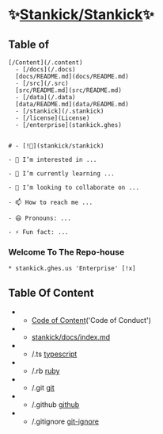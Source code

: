 # ✨[Stankick/Stankick](Stankick/Stankick)✨

## Table of 
    [/Content](/.content)
      - [/docs](/.docs)
      [docs/README.md](docs/README.md)
      - [/src](/.src)
      [src/README.md](src/README.md)
      - [/data](/.data)
      [data/README.md](data/README.md)
      - [/stankick](/.stankick)
      - [/license](License)
      - [/enterprise](stankick.ghes)


    # - [!👋](stankick/stankick) 
    
    - 👀 I’m interested in ...

    - 🌱 I’m currently learning ...

    - 💞️ I’m looking to collaborate on ...

    - 📫 How to reach me ...

    - 😄 Pronouns: ...

    - ⚡ Fun fact: ...

###  Welcome To The Repo-house


    * stankick.ghes.us 'Enterprise' [!x]

  ## Table Of Content

  - * [Code of Content](Stankick/.CodeofContent)('Code of Conduct')
 
  - * [stankick/docs/index.md](stankick/docs/index.html) 
    
  - * /.ts [typescript](stankick.ts)
    
  - * /.rb [ruby](stankick.rb)
    
  - * /.git [git](stankick.git)
 
  - * /.github [github](stankick.github.io)
    
  - * /.gitignore [git-ignore](stankick.git-inore)
 
     

